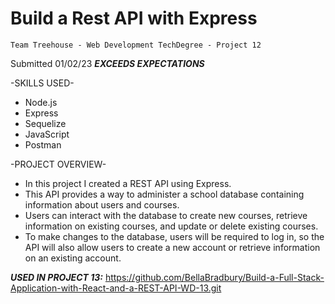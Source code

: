 # Build a Rest API with Express
    Team Treehouse - Web Development TechDegree - Project 12

Submitted 01/02/23 ***EXCEEDS EXPECTATIONS***

-SKILLS USED-
* Node.js
* Express
* Sequelize
* JavaScript
* Postman

-PROJECT OVERVIEW-
* In this project I created a REST API using Express. 
* This API provides a way to administer a school database containing information about users and courses. 
* Users can interact with the database to create new courses, retrieve information on existing courses, and update or delete existing courses. 
* To make changes to the database, users will be required to log in, so the API will also allow users to create a new account or retrieve information on an existing account.

***USED IN PROJECT 13:*** https://github.com/BellaBradbury/Build-a-Full-Stack-Application-with-React-and-a-REST-API-WD-13.git